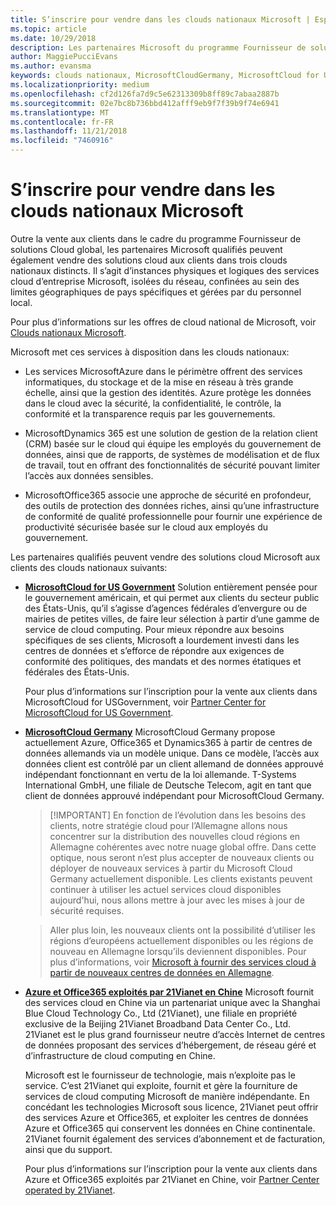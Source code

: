 ```yaml
---
title: S’inscrire pour vendre dans les clouds nationaux Microsoft | Espace partenaires
ms.topic: article
ms.date: 10/29/2018
description: Les partenaires Microsoft du programme Fournisseur de solutions Cloud peuvent vendre des produits aux clients inscrits sur les clouds nationaux pris en charge.
author: MaggiePucciEvans
ms.author: evansma
keywords: clouds nationaux, MicrosoftCloudGermany, MicrosoftCloud for USGovernment, 21Vianet, MicrosoftCloud Chine
ms.localizationpriority: medium
ms.openlocfilehash: cf2d126fa7d9c5e62313309b8ff89c7abaa2887b
ms.sourcegitcommit: 02e7bc8b736bbd412afff9eb9f7f39b9f74e6941
ms.translationtype: MT
ms.contentlocale: fr-FR
ms.lasthandoff: 11/21/2018
ms.locfileid: "7460916"
---
```

# <a name="apply-to-sell-in-microsoft-national-clouds"></a>S’inscrire pour vendre dans les clouds nationaux Microsoft

Outre la vente aux clients dans le cadre du programme Fournisseur de solutions Cloud global, les partenaires Microsoft qualifiés peuvent également vendre des solutions cloud aux clients dans trois clouds nationaux distincts. Il s’agit d’instances physiques et logiques des services cloud d’entreprise Microsoft, isolées du réseau, confinées au sein des limites géographiques de pays spécifiques et gérées par du personnel local. 

Pour plus d’informations sur les offres de cloud national de Microsoft, voir [Clouds nationaux Microsoft](https://www.microsoft.com/trustcenter/cloudservices/nationalcloud).

Microsoft met ces services à disposition dans les clouds nationaux:

-   Les services MicrosoftAzure dans le périmètre offrent des services informatiques, du stockage et de la mise en réseau à très grande échelle, ainsi que la gestion des identités. Azure protège les données dans le cloud avec la sécurité, la confidentialité, le contrôle, la conformité et la transparence requis par les gouvernements.

-   MicrosoftDynamics 365 est une solution de gestion de la relation client (CRM) basée sur le cloud qui équipe les employés du gouvernement de données, ainsi que de rapports, de systèmes de modélisation et de flux de travail, tout en offrant des fonctionnalités de sécurité pouvant limiter l’accès aux données sensibles.

-   MicrosoftOffice365 associe une approche de sécurité en profondeur, des outils de protection des données riches, ainsi qu’une infrastructure de conformité de qualité professionnelle pour fournir une expérience de productivité sécurisée basée sur le cloud aux employés du gouvernement.

Les partenaires qualifiés peuvent vendre des solutions cloud Microsoft aux clients des clouds nationaux suivants:

-   [**MicrosoftCloud for US Government**](https://www.microsoft.com/trustcenter/cloudservices/nationalcloud#Microsoft_Cloud_for_US) Solution entièrement pensée pour le gouvernement américain, et qui permet aux clients du secteur public des États-Unis, qu’il s’agisse d’agences fédérales d’envergure ou de mairies de petites villes, de faire leur sélection à partir d’une gamme de service de cloud computing. Pour mieux répondre aux besoins spécifiques de ses clients, Microsoft a lourdement investi dans les centres de données et s’efforce de répondre aux exigences de conformité des politiques, des mandats et des normes étatiques et fédérales des États-Unis. 

    Pour plus d’informations sur l’inscription pour la vente aux clients dans MicrosoftCloud for USGovernment, voir [Partner Center for MicrosoftCloud for US Government](partner-center-for-microsoft-us-govt-cloud.md).

-   [**MicrosoftCloud Germany**](https://www.microsoft.com/trustcenter/cloudservices/nationalcloud#Microsoft_Cloud_Germany) MicrosoftCloud Germany propose actuellement Azure, Office365 et Dynamics365 à partir de centres de données allemands via un modèle unique. Dans ce modèle, l’accès aux données client est contrôlé par un client allemand de données approuvé indépendant fonctionnant en vertu de la loi allemande. T-Systems International GmbH, une filiale de Deutsche Telecom, agit en tant que client de données approuvé indépendant pour MicrosoftCloud Germany. 

    >[!IMPORTANT] En fonction de l’évolution dans les besoins des clients, notre stratégie cloud pour l’Allemagne allons nous concentrer sur la distribution des nouvelles cloud régions en Allemagne cohérentes avec notre nuage global offre. Dans cette optique, nous seront n’est plus accepter de nouveaux clients ou déployer de nouveaux services à partir du Microsoft Cloud Germany actuellement disponible. Les clients existants peuvent continuer à utiliser les actuel services cloud disponibles aujourd'hui, nous allons mettre à jour avec les mises à jour de sécurité requises.

    >Aller plus loin, les nouveaux clients ont la possibilité d’utiliser les régions d’européens actuellement disponibles ou les régions de nouveau en Allemagne lorsqu’ils deviennent disponibles. Pour plus d’informations, voir [Microsoft à fournir des services cloud à partir de nouveaux centres de données en Allemagne](https://news.microsoft.com/europe/2018/08/31/microsoft-to-deliver-cloud-services-from-new-datacentres-in-germany-in-2019-to-meet-evolving-customer-needs/).

    
-   [**Azure et Office365 exploités par 21Vianet en Chine**](https://www.microsoft.com/trustcenter/cloudservices/nationalcloud#Microsoft_Cloud_for_China) Microsoft fournit des services cloud en Chine via un partenariat unique avec la Shanghai Blue Cloud Technology Co., Ltd (21Vianet), une filiale en propriété exclusive de la Beijing 21Vianet Broadband Data Center Co., Ltd. 21Vianet est le plus grand fournisseur neutre d’accès Internet de centres de données proposant des services d’hébergement, de réseau géré et d’infrastructure de cloud computing en Chine. 

    Microsoft est le fournisseur de technologie, mais n’exploite pas le service. C’est 21Vianet qui exploite, fournit et gère la fourniture de services de cloud computing Microsoft de manière indépendante. En concédant les technologies Microsoft sous licence, 21Vianet peut offrir des services Azure et Office365, et exploiter les centres de données Azure et Office365 qui conservent les données en Chine continentale. 21Vianet fournit également des services d’abonnement et de facturation, ainsi que du support.

    Pour plus d’informations sur l’inscription pour la vente aux clients dans Azure et Office365 exploités par 21Vianet en Chine, voir [Partner Center operated by 21Vianet](https://msdn.microsoft.com/partner-china/index). 